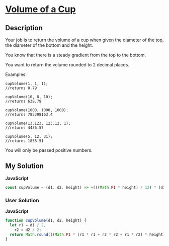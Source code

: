 # [Volume of a Cup](https://www.codewars.com/kata/56a13035eb55c8436a000041)

## Description

Your job is to return the volume of a cup when given the diameter of the top, the diameter of the bottom and the height.

You know that there is a steady gradient from the top to the bottom.

You want to return the volume rounded to 2 decimal places.

Examples:

```
cupVolume(1, 1, 1);
//returns 0.79

cupVolume(10, 8, 10);
//returns 638.79

cupVolume(1000, 1000, 1000);
//returns 785398163.4

cupVolume(13.123, 123.12, 1);
//returns 4436.57

cupVolume(5, 12, 31);
//returns 1858.51
```

You will only be passed positive numbers.

## My Solution

**JavaScript**

```js
const cupVolume = (d1, d2, height) => +(((Math.PI * height) / 12) * (d1 * d1 + d1 * d2 + d2 * d2)).toFixed(2);
```

### User Solution

**JavaScript**

```js
function cupVolume(d1, d2, height) {
  let r1 = d1 / 2,
    r2 = d2 / 2;
  return Math.round(((Math.PI * (r1 * r1 + r2 * r2 + r1 * r2) * height) / 3) * 100) / 100;
}
```
